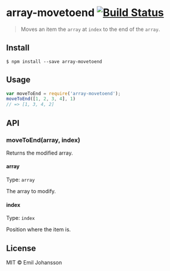 # array-movetoend [![Build Status](https://travis-ci.org/emiljohansson/array-movetoend.svg?branch=master)](https://travis-ci.org/emiljohansson/array-movetoend)

> Moves an item the `array` at `index` to the end of the `array`.

## Install

```
$ npm install --save array-movetoend
```

## Usage

```js
var moveToEnd = require('array-movetoend');
moveToEnd([1, 2, 3, 4], 1)
// => [1, 3, 4, 2]
```

## API

### moveToEnd(array, index)

Returns the modified array.

#### array

Type: `array`

The array to modify.

#### index

Type: `index`

Position where the item is.

## License

MIT © Emil Johansson

